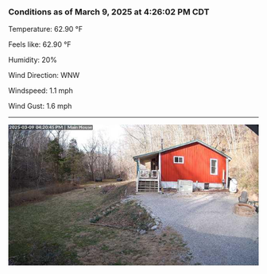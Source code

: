 ### Conditions as of March 9, 2025 at 4:26:02 PM CDT 

Temperature: 62.90 &deg;F

Feels like: 62.90 &deg;F

Humidity: 20%

Wind Direction: WNW

Windspeed: 1.1 mph

Wind Gust: 1.6 mph

---

<img src="./images/latest.jpeg"/>

